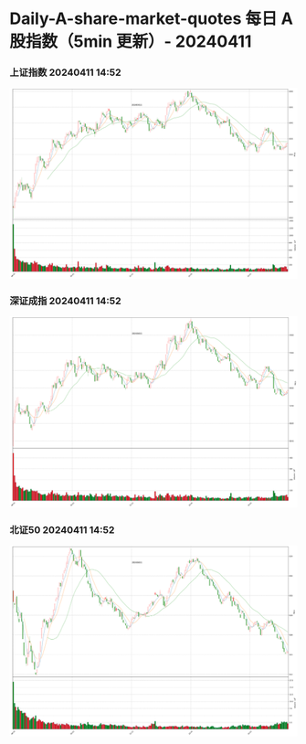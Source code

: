 
# Daily-A-share-market-quotes 每日 A 股指数（5min 更新）- 20240411

### 上证指数 20240411 14:52
![](./fig/2024/4/20240411-sh000001.png)

### 深证成指 20240411 14:52
![](./fig/2024/4/20240411-sz399001.png)

### 北证50 20240411 14:52
![](./fig/2024/4/20240411-bj899050.png)
